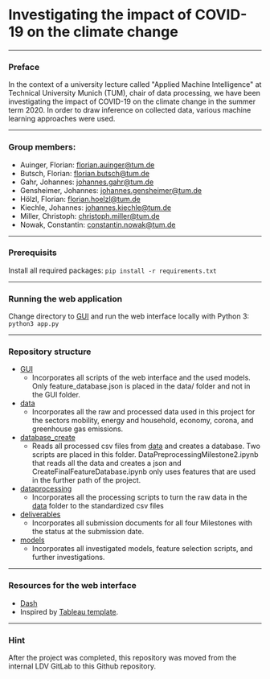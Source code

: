 # Investigating the impact of COVID-19 on the climate change

---

### Preface

In the context of a university lecture called "Applied Machine Intelligence" at Technical University Munich (TUM), chair of data processing, we have been investigating the impact of COVID-19 on the climate change in the summer term 2020. In order to draw inference on collected data, various machine learning approaches were used. 

---

### Group members:

- Auinger, Florian: 			florian.auinger@tum.de
- Butsch, Florian: 			florian.butsch@tum.de
- Gahr, Johannes: 			johannes.gahr@tum.de
- Gensheimer, Johannes: 		johannes.gensheimer@tum.de
- Hölzl, Florian: 			florian.hoelzl@tum.de
- Kiechle, Johannes: 			johannes.kiechle@tum.de
- Miller, Christoph: 			christoph.miller@tum.de
- Nowak, Constantin: 			constantin.nowak@tum.de

---

### Prerequisits

Install all required packages: `pip install -r requirements.txt`

---

### Running the web application

Change directory to [GUI](GUI/) and run the web interface locally with Python 3: `python3 app.py`

---

### Repository structure

- [GUI](GUI/)
	- Incorporates all scripts of the web interface and the used models. Only feature_database.json is placed in the data/ folder and not in the GUI folder.
- [data](data/)
	- Incorporates all the raw and processed data used in this project for the sectors mobility, energy and household, economy, corona, and greenhouse gas emissions.
- [database_create](database_create/)
	- Reads all processed csv files from [data](data/) and creates a database. Two scripts are placed in this folder. DataPreprocessingMilestone2.ipynb that reads all the data and creates a json and CreateFinalFeatureDatabase.ipynb only uses features that are used in the further path of the project.
- [dataprocessing](dataprocessing/)
	- Incorporates all the processing scripts to turn the raw data in the [data](data/) folder to the standardized csv files
- [deliverables](deliverables/)
	- Incorporates all submission documents for all four Milestones with the status at the submission date.
- [models](models/)
	- Incorporates all investigated models, feature selection scripts, and further investigations. 

---

### Resources for the web interface

* [Dash](https://dash.plot.ly/)
* Inspired by [Tableau template](https://www.tableau.com/solutions/workbook/improve-patient-satisfaction-improving-cycle-time).

---

### Hint

After the project was completed, this repository was moved from the internal LDV GitLab to this Github repository. 

